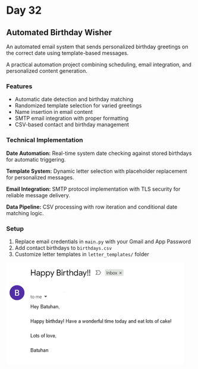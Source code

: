 # Day 32

## Automated Birthday Wisher

An automated email system that sends personalized birthday greetings on the correct date using template-based messages.

A practical automation project combining scheduling, email integration, and personalized content generation.

### Features

- Automatic date detection and birthday matching
- Randomized template selection for varied greetings
- Name insertion in email content
- SMTP email integration with proper formatting
- CSV-based contact and birthday management

### Technical Implementation

**Date Automation:** Real-time system date checking against stored birthdays for automatic triggering.

**Template System:** Dynamic letter selection with placeholder replacement for personalized messages.

**Email Integration:** SMTP protocol implementation with TLS security for reliable message delivery.

**Data Pipeline:** CSV processing with row iteration and conditional date matching logic.

### Setup

1. Replace email credentials in `main.py` with your Gmail and App Password
2. Add contact birthdays to `birthdays.csv`
3. Customize letter templates in `letter_templates/` folder

![Birthday Wisher](images/birthdayMailer.png)
